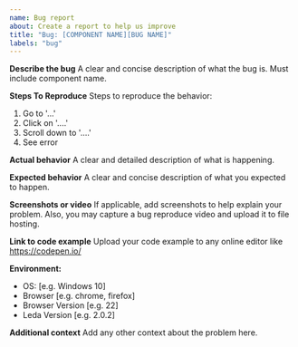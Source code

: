 ```yaml
---
name: Bug report
about: Create a report to help us improve
title: "Bug: [COMPONENT NAME][BUG NAME]"
labels: "bug"
---
```


**Describe the bug**
A clear and concise description of what the bug is. Must include component name.

**Steps To Reproduce**
Steps to reproduce the behavior:
1. Go to '...'
2. Click on '....'
3. Scroll down to '....'
4. See error

**Actual behavior**
A clear and detailed description of what is happening.

**Expected behavior**
A clear and concise description of what you expected to happen.

**Screenshots or video**
If applicable, add screenshots to help explain your problem.
Also, you may capture a bug reproduce video and upload it to file hosting.

**Link to code example**
Upload your code example to any online editor like https://codepen.io/

**Environment:**
 - OS: [e.g. Windows 10]
 - Browser [e.g. chrome, firefox]
 - Browser Version [e.g. 22]
 - Leda Version [e.g. 2.0.2]

**Additional context**
Add any other context about the problem here.
